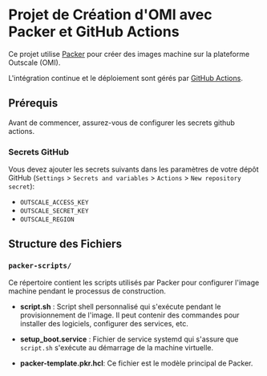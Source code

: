 # Projet de Création d'OMI avec Packer et GitHub Actions

Ce projet utilise [Packer](https://www.packer.io/) pour créer des images machine sur la plateforme Outscale (OMI).

 L'intégration continue et le déploiement sont gérés par [GitHub Actions](https://github.com/features/actions).

## Prérequis

Avant de commencer, assurez-vous de configurer les secrets github actions.


### Secrets GitHub

Vous devez ajouter les secrets suivants dans les paramètres de votre dépôt GitHub (`Settings` > `Secrets and variables` > `Actions` > `New repository secret`):

- `OUTSCALE_ACCESS_KEY`
- `OUTSCALE_SECRET_KEY`
- `OUTSCALE_REGION`


## Structure des Fichiers

### `packer-scripts/`

Ce répertoire contient les scripts utilisés par Packer pour configurer l'image machine pendant le processus de construction.

- **script.sh** : Script shell personnalisé qui s'exécute pendant le provisionnement de l'image. Il peut contenir des commandes pour installer des logiciels, configurer des services, etc.
- **setup_boot.service** : Fichier de service systemd qui s'assure que `script.sh` s'exécute au démarrage de la machine virtuelle.

- **packer-template.pkr.hcl**: Ce fichier est le modèle principal de Packer.